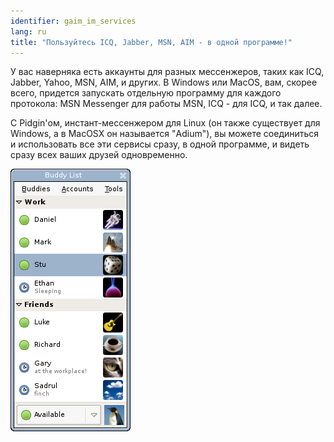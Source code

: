 ```yaml
---
identifier: gaim_im_services
lang: ru
title: "Пользуйтесь ICQ, Jabber, MSN, AIM - в одной программе!"
---
```


У вас наверняка есть аккаунты для разных мессенжеров, таких как ICQ, 
Jabber, Yahoo, MSN, AIM, и других. В Windows или MacOS, вам, скорее всего,
придется запускать отдельную программу для каждого протокола: MSN Messenger
для работы MSN, ICQ - для ICQ, и так далее. 

С Pidgin'ом, инстант-мессенжером для Linux (он также существует для Windows,
а в MacOSX он называется "Adium"), вы можете соединиться и использовать все
эти сервисы сразу, в одной программе, и видеть сразу всех ваших друзей 
одновременно.

<img src="/img/gaim_im_services.png" />

  
